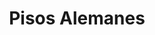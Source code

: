 ---
title: "Pisos Alemanes"
url: /ciudad-autonoma-de-buenos-aires/pisos-alemanes/
shop: Baumarkt
---
